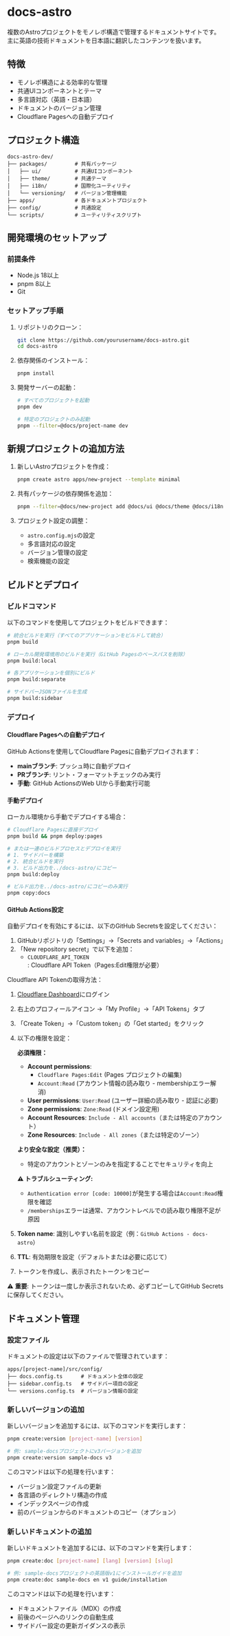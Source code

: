 # docs-astro

複数のAstroプロジェクトをモノレポ構造で管理するドキュメントサイトです。主に英語の技術ドキュメントを日本語に翻訳したコンテンツを扱います。

## 特徴

- モノレポ構造による効率的な管理
- 共通UIコンポーネントとテーマ
- 多言語対応（英語・日本語）
- ドキュメントのバージョン管理
- Cloudflare Pagesへの自動デプロイ

## プロジェクト構造

```
docs-astro-dev/
├── packages/         # 共有パッケージ
│   ├── ui/           # 共通UIコンポーネント
│   ├── theme/        # 共通テーマ
│   ├── i18n/         # 国際化ユーティリティ
│   └── versioning/   # バージョン管理機能
├── apps/             # 各ドキュメントプロジェクト
├── config/           # 共通設定
└── scripts/          # ユーティリティスクリプト
```

## 開発環境のセットアップ

### 前提条件

- Node.js 18以上
- pnpm 8以上
- Git

### セットアップ手順

1. リポジトリのクローン：
   ```bash
   git clone https://github.com/yourusername/docs-astro.git
   cd docs-astro
   ```

2. 依存関係のインストール：
   ```bash
   pnpm install
   ```

3. 開発サーバーの起動：
   ```bash
   # すべてのプロジェクトを起動
   pnpm dev
   
   # 特定のプロジェクトのみ起動
   pnpm --filter=@docs/project-name dev
   ```

## 新規プロジェクトの追加方法

1. 新しいAstroプロジェクトを作成：
   ```bash
   pnpm create astro apps/new-project --template minimal
   ```

2. 共有パッケージの依存関係を追加：
   ```bash
   pnpm --filter=@docs/new-project add @docs/ui @docs/theme @docs/i18n @docs/search
   ```

3. プロジェクト設定の調整：
   - `astro.config.mjs`の設定
   - 多言語対応の設定
   - バージョン管理の設定
   - 検索機能の設定

## ビルドとデプロイ

### ビルドコマンド

以下のコマンドを使用してプロジェクトをビルドできます：

```bash
# 統合ビルドを実行（すべてのアプリケーションをビルドして統合）
pnpm build

# ローカル開発環境用のビルドを実行（GitHub Pagesのベースパスを削除）
pnpm build:local

# 各アプリケーションを個別にビルド
pnpm build:separate

# サイドバーJSONファイルを生成
pnpm build:sidebar

```

### デプロイ

#### Cloudflare Pagesへの自動デプロイ

GitHub Actionsを使用してCloudflare Pagesに自動デプロイされます：

- **mainブランチ**: プッシュ時に自動デプロイ
- **PRブランチ**: リント・フォーマットチェックのみ実行
- **手動**: GitHub ActionsのWeb UIから手動実行可能

#### 手動デプロイ

ローカル環境から手動でデプロイする場合：

```bash
# Cloudflare Pagesに直接デプロイ
pnpm build && pnpm deploy:pages

# または一連のビルドプロセスとデプロイを実行
# 1. サイドバーを構築
# 2. 統合ビルドを実行
# 3. ビルド出力を../docs-astro/にコピー
pnpm build:deploy

# ビルド出力を../docs-astro/にコピーのみ実行
pnpm copy:docs
```

#### GitHub Actions設定

自動デプロイを有効にするには、以下のGitHub Secretsを設定してください：

1. GitHubリポジトリの「Settings」→「Secrets and variables」→「Actions」
2. 「New repository secret」で以下を追加：
   - `CLOUDFLARE_API_TOKEN`: Cloudflare API Token（Pages:Edit権限が必要）

Cloudflare API Tokenの取得方法：

1. [Cloudflare Dashboard](https://dash.cloudflare.com/)にログイン
2. 右上のプロフィールアイコン →「My Profile」→「API Tokens」タブ
3. 「Create Token」→「Custom token」の「Get started」をクリック
4. 以下の権限を設定：

   **必須権限：**
   - **Account permissions**: 
     - `Cloudflare Pages:Edit` (Pages プロジェクトの編集)
     - `Account:Read` (アカウント情報の読み取り - membershipエラー解消)
   - **User permissions**: `User:Read` (ユーザー詳細の読み取り - 認証に必要)
   - **Zone permissions**: `Zone:Read` (ドメイン設定用)
   - **Account Resources**: `Include - All accounts`（または特定のアカウント）
   - **Zone Resources**: `Include - All zones`（または特定のゾーン）

   **より安全な設定（推奨）：**
   - 特定のアカウントとゾーンのみを指定することでセキュリティを向上
   
   **⚠️ トラブルシューティング:**
   - `Authentication error [code: 10000]`が発生する場合は`Account:Read`権限を確認
   - `/memberships`エラーは通常、アカウントレベルでの読み取り権限不足が原因

5. **Token name**: 識別しやすい名前を設定（例：`GitHub Actions - docs-astro`）
6. **TTL**: 有効期限を設定（デフォルトまたは必要に応じて）
7. トークンを作成し、表示されたトークンをコピー

⚠️ **重要**: トークンは一度しか表示されないため、必ずコピーしてGitHub Secretsに保存してください。

## ドキュメント管理

### 設定ファイル

ドキュメントの設定は以下のファイルで管理されています：

```
apps/[project-name]/src/config/
├── docs.config.ts      # ドキュメント全体の設定
├── sidebar.config.ts   # サイドバー項目の設定
└── versions.config.ts  # バージョン情報の設定
```

### 新しいバージョンの追加

新しいバージョンを追加するには、以下のコマンドを実行します：

```bash
pnpm create:version [project-name] [version]

# 例: sample-docsプロジェクトにv3バージョンを追加
pnpm create:version sample-docs v3
```

このコマンドは以下の処理を行います：
- バージョン設定ファイルの更新
- 各言語のディレクトリ構造の作成
- インデックスページの作成
- 前のバージョンからのドキュメントのコピー（オプション）

### 新しいドキュメントの追加

新しいドキュメントを追加するには、以下のコマンドを実行します：

```bash
pnpm create:doc [project-name] [lang] [version] [slug]

# 例: sample-docsプロジェクトの英語版v1にインストールガイドを追加
pnpm create:doc sample-docs en v1 guide/installation
```

このコマンドは以下の処理を行います：
- ドキュメントファイル（MDX）の作成
- 前後のページへのリンクの自動生成
- サイドバー設定の更新ガイダンスの表示
